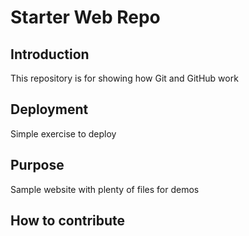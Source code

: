 # Starter Web Repo

## Introduction

This repository is for showing how Git and GitHub work

## Deployment

Simple exercise to deploy

## Purpose

Sample website with plenty of files for demos

## How to contribute
